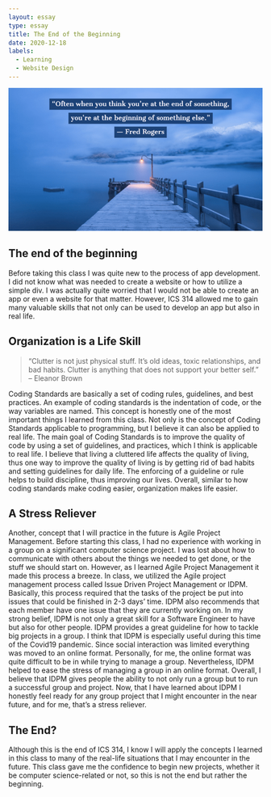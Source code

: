 ```yaml
---
layout: essay
type: essay
title: The End of the Beginning   
date: 2020-12-18
labels:
  - Learning
  - Website Design
---
```


<img class="ui centered medium image" src="../images/My-Post-9.png" alt="NONE">


## The end of the beginning

Before taking this class I was quite new to the process of app development. I did not know what was needed to create a website or how to utilize a simple div. I was actually quite worried that I would not be able to create an app or even a website for that matter. However, ICS 314 allowed me to gain many valuable skills that not only can be used to develop an app but also in real life. 


## Organization is a Life Skill

 > “Clutter is not just physical stuff. It’s old ideas, toxic relationships, and bad habits. Clutter is anything that does not support your better self.” – Eleanor Brown

Coding Standards are basically a set of coding rules, guidelines, and best practices. An example of coding standards is the indentation of code, or the way variables are named. This concept is honestly one of the most important things I learned from this class. Not only is the concept of Coding Standards applicable to programming, but I believe it can also be applied to real life. The main goal of Coding Standards is to improve the quality of code by using a set of guidelines, and practices, which I think is applicable to real life. I believe that living a cluttered life affects the quality of living, thus one way to improve the quality of living is by getting rid of bad habits and setting guidelines for daily life. The enforcing of a guideline or rule helps to build discipline, thus improving our lives. Overall, similar to how coding standards make coding easier, organization makes life easier.

## A Stress Reliever 

Another, concept that I will practice in the future is Agile Project Management. Before starting this class, I had no experience with working in a group on a significant computer science project. I was lost about how to communicate with others about the things we needed to get done, or the stuff we should start on. However, as I learned Agile Project Management it made this process a breeze. In class, we utilized the Agile project management process called Issue Driven Project Management or IDPM. Basically, this process required that the tasks of the project be put into issues that could be finished in 2-3 days’ time. IDPM also recommends that each member have one issue that they are currently working on. In my strong belief, IDPM is not only a great skill for a Software Engineer to have but also for other people. IDPM provides a great guideline for how to tackle big projects in a group. I think that IDPM is especially useful during this time of the Covid19 pandemic. Since social interaction was limited everything was moved to an online format. Personally, for me, the online format was quite difficult to be in while trying to manage a group. Nevertheless, IDPM helped to ease the stress of managing a group in an online format. Overall, I believe that IDPM gives people the ability to not only run a group but to run a successful group and project. Now, that I have learned about IDPM I honestly feel ready for any group project that I might encounter in the near future, and for me, that’s a stress reliever. 

## The End? 

Although this is the end of ICS 314, I know I will apply the concepts I learned in this class to many of the real-life situations that I may encounter in the future. This class gave me the confidence to begin new projects, whether it be computer science-related or not, so this is not the end but rather the beginning.
